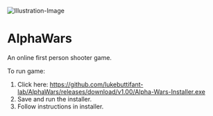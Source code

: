 ![Illustration-Image](https://github.com/lukebuttifant-lab/AlphaWars/blob/main/illustration.png?raw=true)

# AlphaWars
An online first person shooter game. 
 
To run game:
1. Click here: https://github.com/lukebuttifant-lab/AlphaWars/releases/download/v1.00/Alpha-Wars-Installer.exe
2. Save and run the installer. 
3. Follow instructions in installer. 

